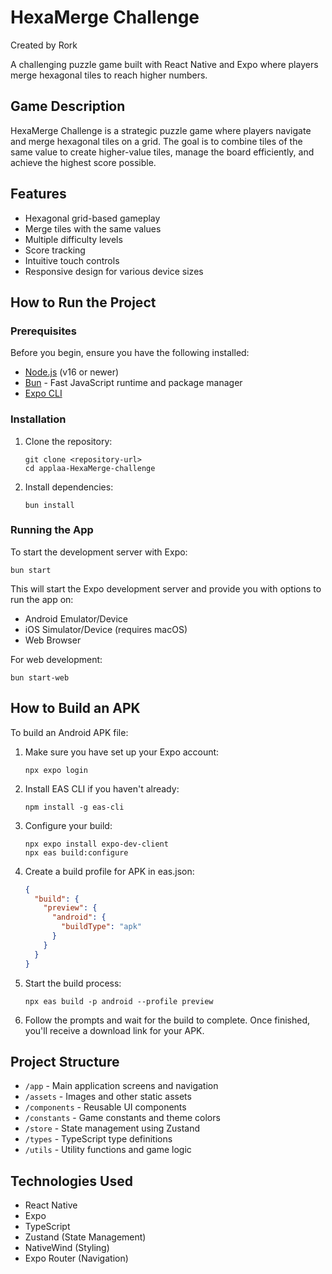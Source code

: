 # HexaMerge Challenge
Created by Rork

A challenging puzzle game built with React Native and Expo where players merge hexagonal tiles to reach higher numbers.

## Game Description

HexaMerge Challenge is a strategic puzzle game where players navigate and merge hexagonal tiles on a grid. The goal is to combine tiles of the same value to create higher-value tiles, manage the board efficiently, and achieve the highest score possible.

## Features

- Hexagonal grid-based gameplay
- Merge tiles with the same values
- Multiple difficulty levels
- Score tracking
- Intuitive touch controls
- Responsive design for various device sizes

## How to Run the Project

### Prerequisites

Before you begin, ensure you have the following installed:
- [Node.js](https://nodejs.org/) (v16 or newer)
- [Bun](https://bun.sh/) - Fast JavaScript runtime and package manager
- [Expo CLI](https://docs.expo.dev/get-started/installation/)

### Installation

1. Clone the repository:
   ```
   git clone <repository-url>
   cd applaa-HexaMerge-challenge
   ```

2. Install dependencies:
   ```
   bun install
   ```

### Running the App

To start the development server with Expo:

```
bun start
```

This will start the Expo development server and provide you with options to run the app on:
- Android Emulator/Device
- iOS Simulator/Device (requires macOS)
- Web Browser

For web development:

```
bun start-web
```

## How to Build an APK

To build an Android APK file:

1. Make sure you have set up your Expo account:
   ```
   npx expo login
   ```

2. Install EAS CLI if you haven't already:
   ```
   npm install -g eas-cli
   ```

3. Configure your build:
   ```
   npx expo install expo-dev-client
   npx eas build:configure
   ```

4. Create a build profile for APK in eas.json:
   ```json
   {
     "build": {
       "preview": {
         "android": {
           "buildType": "apk"
         }
       }
     }
   }
   ```

5. Start the build process:
   ```
   npx eas build -p android --profile preview
   ```

6. Follow the prompts and wait for the build to complete. Once finished, you'll receive a download link for your APK.

## Project Structure

- `/app` - Main application screens and navigation
- `/assets` - Images and other static assets
- `/components` - Reusable UI components
- `/constants` - Game constants and theme colors
- `/store` - State management using Zustand
- `/types` - TypeScript type definitions
- `/utils` - Utility functions and game logic

## Technologies Used

- React Native
- Expo
- TypeScript
- Zustand (State Management)
- NativeWind (Styling)
- Expo Router (Navigation)
